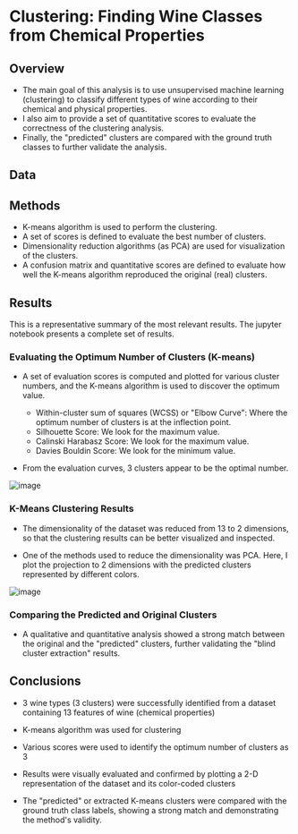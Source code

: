 # Clustering: Finding Wine Classes from Chemical Properties

## Overview

- The main goal of this analysis is to use unsupervised machine learning (clustering) to classify different types of wine according to their chemical and physical properties.
- I also aim to provide a set of quantitative scores to evaluate the correctness of the clustering analysis.
- Finally, the "predicted" clusters are compared with the ground truth classes to further validate the analysis.

## Data

## Methods 

- K-means algorithm is used to perform the clustering.
- A set of scores is defined to evaluate the best number of clusters.
- Dimensionality reduction algorithms (as PCA) are used for visualization of the clusters.
- A confusion matrix and quantitative scores are defined to evaluate how well the K-means algorithm reproduced the original (real) clusters.
  
## Results

This is a representative summary of the most relevant results. The jupyter notebook presents a complete set of results. 

### Evaluating the Optimum Number of Clusters (K-means)

- A set of evaluation scores is computed and plotted for various cluster numbers, and the K-means algorithm is used to discover the optimum value.

  - Within-cluster sum of squares (WCSS) or "Elbow Curve": Where the optimum number of clusters is at the inflection point.
  - Silhouette Score: We look for the maximum value.
  - Calinski Harabasz Score: We look for the maximum value.
  - Davies Bouldin Score: We look for the minimum value.
    
- From the evaluation curves, 3 clusters appear to be the optimal number.

![image](https://github.com/solutioncrafter/wine_clustering/assets/126869447/30c5e67e-b4b9-4253-be4e-bbc52da4f39c)

### K-Means Clustering Results

- The dimensionality of the dataset was reduced from 13 to 2 dimensions, so that the clustering results can be better visualized and inspected.

- One of the methods used to reduce the dimensionality was PCA. Here, I plot the projection to 2 dimensions with the predicted clusters represented by different colors.

![image](https://github.com/solutioncrafter/wine_clustering/assets/126869447/0a1ac9b5-0b26-43cf-bd50-018b31eca49b)

### Comparing the Predicted and Original Clusters

- A qualitative and quantitative analysis showed a strong match between the original and the "predicted" clusters, further validating the "blind cluster extraction" results.

## Conclusions

- 3 wine types (3 clusters) were successfully identified from a dataset containing 13 features of wine (chemical properties)

- K-means algorithm was used for clustering

- Various scores were used to identify the optimum number of clusters as 3

- Results were visually evaluated and confirmed by plotting a 2-D representation of the dataset and its color-coded clusters

- The "predicted" or extracted K-means clusters were compared with the ground truth class labels, showing a strong match and demonstrating the method's validity.
